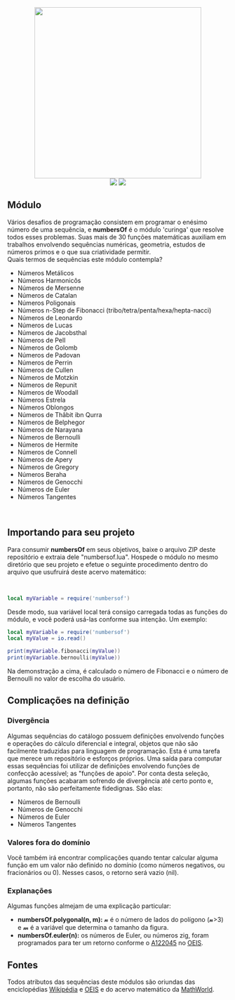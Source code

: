 <div align="center">
<img width=380px height=390px src="https://user-images.githubusercontent.com/110111018/214122638-0f3eedf1-4ef8-46af-9eca-a4758bbb32a6.png"/>
<br>
<img src="https://img.shields.io/github/license/lulu-ancacio/numbersOf?style=plastic">
<img src="http://img.shields.io/static/v1?label=language&message=lua&color=rgb(138,43,226)&style=plastic">
</div>

<h2>Módulo</h2>
<p>
Vários desafios de programação consistem em programar o enésimo número de uma sequência, e <strong>numbersOf</strong> é o módulo 'curinga' que resolve todos esses problemas. Suas mais de 30 funções matemáticas auxiliam em trabalhos envolvendo sequências numéricas, geometria, estudos de números primos e o que sua criatividade permitir. 
<br>
Quais termos de sequências este módulo contempla?
<ul>
<li>Números Metálicos</li>
<li>Números Harmonicôs</li>
<li>Números de Mersenne</li>
<li>Números de Catalan</li>
<li>Números Poligonais</li>
<li>Números n-Step de Fibonacci (tribo/tetra/penta/hexa/hepta-nacci)</li>
<li>Números de Leonardo</li>
<li>Números de Lucas</li>
<li>Números de Jacobsthal</li>
<li>Números de Pell</li>
<li>Números de Golomb</li>
<li>Números de Padovan</li>
<li>Números de Perrin</li>
<li>Números de Cullen</li>
<li>Números de Motzkin</li>
<li>Números de Repunit</li>
<li>Números de Woodall</li>
<li>Números Estrela</li>
<li>Números Oblongos</li>
<li>Números de Thâbit ibn Qurra</li>
<li>Números de Belphegor</li>
<li>Números de Narayana</li>
<li>Números de Bernoulli</li>
<li>Números de Hermite</li>
<li>Números de Connell</li>
<li>Números de Apery</li>
<li>Números de Gregory</li>
<li>Números Beraha</li>
<li>Números de Genocchi</li>
<li>Números de Euler</li>
<li>Números Tangentes</li>
</ul>
</p>
<br>
<h2>Importando para seu projeto</h2>
<p>
Para consumir <strong>numbersOf</strong> em seus objetivos, baixe o arquivo ZIP deste repositório e extraia dele "numbersof.lua". Hospede o módulo no mesmo diretório que seu projeto e efetue o seguinte procedimento dentro do arquivo que usufruirá deste acervo matemático:
</p>
<br>

```lua
local myVariable = require('numbersof')
```

<p>
Desde modo, sua variável local terá consigo carregada todas as funções do módulo, e você poderá usá-las conforme sua intenção. Um exemplo:
</p>

```lua
local myVariable = require('numbersof')
local myValue = io.read()

print(myVariable.fibonacci(myValue))
print(myVariable.bernoulli(myValue))
```

<p>
Na demonstração a cima, é calculado o número de Fibonacci e o número de Bernoulli no valor de escolha do usuário.
</p>

<h2>Complicações na definição</h2>
<h3>Divergência</h3>
<p>
Algumas sequências do catálogo possuem definições envolvendo funções e operações do cálculo diferencial e integral, objetos que não são facilmente traduzidas para linguagem de programação. Esta é uma tarefa que merece um repositório e esforços próprios. Uma saída para computar essas sequências foi utilizar de definições envolvendo funções de confecção acessível; as "funções de apoio". Por conta desta seleção, algumas funções acabaram sofrendo de divergência até certo ponto e, portanto, não são perfeitamente fidedignas. São elas:
<ul>
<li>Números de Bernoulli</li>
<li>Números de Genocchi</li>
<li>Números de Euler</li>
<li>Números Tangentes</li>
</ul>
</p>
<h3>Valores fora do domínio</h3>
<p>
Você também irá encontrar complicações quando tentar calcular alguma função em um valor não definido no domínio (como números negativos, ou fracionários ou 0). Nesses casos, o retorno será vazio (nil).
</p>
<h3>Explanações</h3>
<p>
Algumas funções almejam de uma explicação particular:
<ul>
<li><strong>numbersOf.polygonal(n, m):</strong> 𝓷 é o número de lados do polígono (𝓷>3) e 𝓶 é a variável que determina o tamanho da figura.</li>
<li><strong>numbersOf.euler(n):</strong> os números de Euler, ou números zig, foram programados para ter um retorno conforme o <a href="https://oeis.org/A122045">A122045</a> no <a href="https://oeis.org/">OEIS</a>.
</li>
</ul>
</p>
<h2>Fontes</h2>
<p>
Todos atributos das sequências deste módulos são oriundas das enciclopédias <a href="https://wikipedia.org">Wikipédia</a> e <a href="https://oeis.org">OEIS</a> e do acervo matemático da <a href="https://mathworld.wolfram.com/">MathWorld</a>.
</p>
